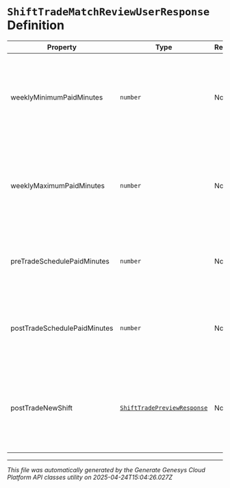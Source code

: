 # `ShiftTradeMatchReviewUserResponse` Definition

| Property | Type | Required | Description |
|----------|------|----------|-------------|
| weeklyMinimumPaidMinutes | `number` | No | The minimum weekly paid minutes for this user per the work plan tied to the agent schedule |
| weeklyMaximumPaidMinutes | `number` | No | The maximum weekly paid minutes for this user per the work plan tied to the agent schedule |
| preTradeSchedulePaidMinutes | `number` | No | The paid minutes on the week schedule for this user prior to the shift trade |
| postTradeSchedulePaidMinutes | `number` | No | The paid minutes on the week schedule for this user if the shift trade is approved |
| postTradeNewShift | [`ShiftTradePreviewResponse`](shifttradepreviewresponse-definition.md) | No | Preview of what the shift will look like for the opposite side of this trade after the match is approved |

---

*This file was automatically generated by the Generate Genesys Cloud Platform API classes utility on 2025-04-24T15:04:26.027Z*